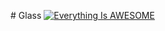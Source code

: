 #   G l a s s 
 
[![Everything Is AWESOME](https://img.youtube.com/vi/KLA3vMcNbjQ/0.jpg)](https://www.youtube.com/watch?v=KLA3vMcNbjQ "Everything Is AWESOME")

